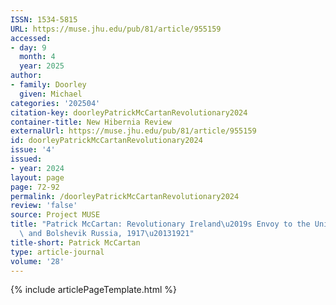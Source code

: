 ```yaml
---
ISSN: 1534-5815
URL: https://muse.jhu.edu/pub/81/article/955159
accessed:
- day: 9
  month: 4
  year: 2025
author:
- family: Doorley
  given: Michael
categories: '202504'
citation-key: doorleyPatrickMcCartanRevolutionary2024
container-title: New Hibernia Review
externalUrl: https://muse.jhu.edu/pub/81/article/955159
id: doorleyPatrickMcCartanRevolutionary2024
issue: '4'
issued:
- year: 2024
layout: page
page: 72-92
permalink: /doorleyPatrickMcCartanRevolutionary2024
review: 'false'
source: Project MUSE
title: "Patrick McCartan: Revolutionary Ireland\u2019s Envoy to the United States\
  \ and Bolshevik Russia, 1917\u20131921"
title-short: Patrick McCartan
type: article-journal
volume: '28'
---
```

{% include articlePageTemplate.html %}